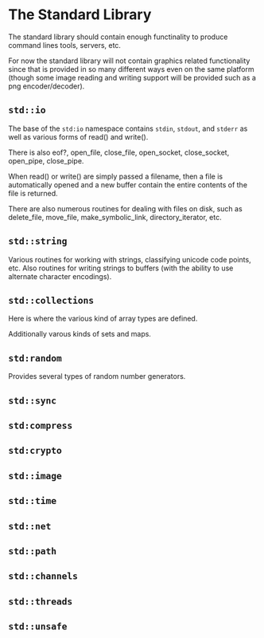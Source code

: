 # The Standard Library

The standard library should contain enough functinality to produce
command lines tools, servers, etc.

For now the standard library will not contain graphics related
functionality since that is provided in so many different ways even on
the same platform (though some image reading and writing support will
be provided such as a png encoder/decoder).

## `std::io`

The base of the `std:io` namespace contains `stdin`, `stdout`, and
`stderr` as well as various forms of read() and write().

There is also eof?, open_file, close_file, open_socket, close_socket,
open_pipe, close_pipe.

When read() or write() are simply passed a filename, then a file is
automatically opened and a new buffer contain the entire contents of
the file is returned.

There are also numerous routines for dealing with files on disk, such
as delete_file, move_file, make_symbolic_link, directory_iterator,
etc.

## `std::string`

Various routines for working with strings, classifying unicode code
points, etc. Also routines for writing strings to buffers (with the
ability to use alternate character encodings).

## `std::collections`

Here is where the various kind of array types are defined.

Additionally varous kinds of sets and maps.

## `std:random`

Provides several types of random number generators.

## `std::sync`

## `std:compress`

## `std:crypto`

## `std::image`

## `std::time`

## `std::net`

## `std::path`

## `std::channels`

## `std::threads`

## `std::unsafe`
